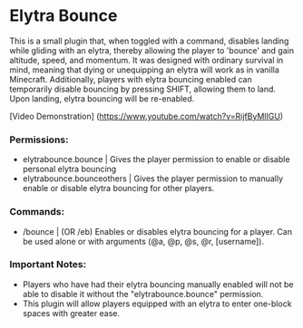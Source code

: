 # Elytra Bounce
This is a small plugin that, when toggled with a command, disables landing while gliding with an elytra, thereby allowing the 
player to 'bounce' and gain altitude, speed, and momentum. It was designed with ordinary survival in mind, meaning that dying 
or unequipping an elytra will work as in vanilla Minecraft. Additionally, players with elytra bouncing enabled can temporarily 
disable bouncing by pressing SHIFT, allowing them to land. Upon landing, elytra bouncing will be re-enabled.

[Video Demonstration] (https://www.youtube.com/watch?v=RijfByMlIGU)

### Permissions:
- elytrabounce.bounce | Gives the player permission to enable or disable personal elytra bouncing
- elytrabounce.bounceothers | Gives the player permission to manually enable or disable elytra bouncing for other players.

### Commands:
- /bounce | (OR /eb) Enables or disables elytra bouncing for a player. Can be used alone or with arguments (@a, @p, @s, @r, [username]).

### Important Notes:
- Players who have had their elytra bouncing manually enabled will not be able to disable it without the "elytrabounce.bounce" permission.
- This plugin will allow players equipped with an elytra to enter one-block spaces with greater ease.
